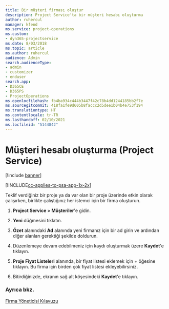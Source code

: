 ```yaml
---
title: Bir müşteri firması oluştur
description: Project Service'ta bir müşteri hesabı oluşturma
author: ruhercul
manager: kfend
ms.service: project-operations
ms.custom:
- dyn365-projectservice
ms.date: 8/03/2018
ms.topic: article
ms.author: ruhercul
audience: Admin
search.audienceType:
- admin
- customizer
- enduser
search.app:
- D365CE
- D365PS
- ProjectOperations
ms.openlocfilehash: fb4ba934c444b3447f42c78b4dd1244185bb2f7e
ms.sourcegitcommit: 418fa1fe9d605b8faccc2d5dee1b04b4e753f194
ms.translationtype: HT
ms.contentlocale: tr-TR
ms.lasthandoff: 02/10/2021
ms.locfileid: "5144842"
---
```

# <a name="create-a-customer-account-project-service"></a>Müşteri hesabı oluşturma (Project Service)

[!include [banner](../includes/psa-now-project-operations.md)]

[!INCLUDE[cc-applies-to-psa-app-1x-2x](../includes/cc-applies-to-psa-app-1x-2x.md)]

Teklif verdiğiniz bir proje ya da var olan bir proje üzerinde etkin olarak çalışırken, birlikte çalıştığınız her istemci için bir firma oluşturun.  
  
1.  **Project Service > Müşteriler**'e gidin.  
  
2.  **Yeni** düğmesini tıklatın.  
  
3.  **Özet** alanındaki **Ad** alanında yeni firmanız için bir ad girin ve ardından diğer alanları gerektiği şekilde doldurun.  
  
4.  Düzenlemeye devam edebilmeniz için kaydı oluşturmak üzere **Kaydet**'e tıklayın.  
  
5.  **Proje Fiyat Listeleri** alanında, bir fiyat listesi eklemek için + öğesine tıklayın. Bu firma için birden çok fiyat listesi ekleyebilirsiniz.  
  
6.  Bitirdiğinizde, ekranın sağ alt köşesindeki **Kaydet**'e tıklayın.  
  
### <a name="see-also"></a>Ayrıca bkz.  
 [Firma Yöneticisi Kılavuzu](../psa/account-manager-guide.md)
